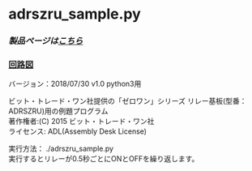 # adrszru_sample.py  

### *製品ページは[こちら](http://bit-trade-one.co.jp/product/module/adrszru)*

### [回路図](https://github.com/bit-trade-one/RasPi-Zero-One-Series/blob/master/2nd/ADRSZRU_Relay_Unit/Schematics/rpizero_relay_schematics.pdf)

バージョン：2018/07/30 v1.0  python3用  

ビット・トレード・ワン社提供の「ゼロワン」シリーズ リレー基板(型番：ADRSZRU)用の例題プログラム  
著作権者:(C) 2015 ビット・トレード・ワン社  
ライセンス: ADL(Assembly Desk License)  

実行方法： ./adrszru_sample.py  
実行するとリレーが0.5秒ごとにONとOFFを繰り返します。  
